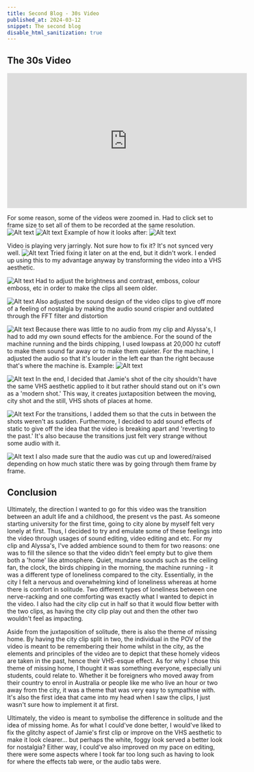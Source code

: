 ```yaml
---
title: Second Blog - 30s Video
published_at: 2024-03-12
snippet: The second blog
disable_html_sanitization: true
---
```


## The 30s Video

<iframe width="560" height="315" src="https://www.youtube.com/embed/fHSSuqMXee8?si=qWZSwTkGsayCTBqo" title="YouTube video player" frameborder="0" allow="accelerometer; autoplay; clipboard-write; encrypted-media; gyroscope; picture-in-picture; web-share" allowfullscreen></iframe>


For some reason, some of the videos were zoomed in. Had to click set to frame size to set all of them to be recorded at the same resolution.
![Alt text](image-1.png)
![Alt text](image-2.png)
Example of how it looks after:
![Alt text](image.png)

Video is playing very jarringly. Not sure how to fix it? It's not synced very well.
![Alt text](image-3.png)
Tried fixing it later on at the end, but it didn't work. I ended up using this to my advantage anyway by transforming the video into a VHS aesthetic.

![Alt text](image-4.png)
Had to adjust the brightness and contrast, emboss, colour emboss, etc in order to make the clips all seem older.

![Alt text](image-5.png)
Also adjusted the sound design of the video clips to give off more of a feeling of nostalgia by making the audio sound crispier and outdated through the FFT filter and distortion

![Alt text](image-6.png)
Because there was little to no audio from my clip and Alyssa's, I had to add my own sound effects for the ambience. For the sound of the machine running and the birds chipping, I used lowpass at 20,000 hz cutoff to make them sound far away or to make them quieter. For the machine, I adjusted the audio so that it's louder in the left ear than the right because that's where the machine is.
Example:
![Alt text](image-7.png)

![Alt text](image-8.png)
In the end, I decided that Jamie's shot of the city shouldn't have the same VHS aesthetic applied to it but rather should stand out on it's own as a 'modern shot.' This way, it creates juxtaposition between the moving, city shot and the still, VHS shots of places at home. 

![Alt text](image-9.png)
For the transitions, I added them so that the cuts in between the shots weren't as sudden. Furthermore, I decided to add sound effects of static to give off the idea that the video is breaking apart and 'reverting to the past.' It's also because the transitions just felt very strange without some audio with it.

![Alt text](image-10.png)
I also made sure that the audio was cut up and lowered/raised depending on how much static there was by going through them frame by frame. 

## Conclusion

Ultimately, the direction I wanted to go for this video was the transition between an adult life and a childhood, the present vs the past. As someone starting university for the first time, going to city alone by myself felt very lonely at first. Thus, I decided to try and emulate some of these feelings into the video through usages of sound editing, video editing and etc. For my clip and Alyssa's, I've added ambience sound to them for two reasons: one was to fill the silence so that the video didn't feel empty but to give them both a 'home' like atmosphere. Quiet, mundane sounds such as the ceiling fan, the clock, the birds chipping in the morning, the machine running - it was a different type of loneliness compared to the city. Essentially, in the city I felt a nervous and overwhelming kind of loneliness whereas at home there is comfort in solitude. Two different types of loneliness between one nerve-racking and one comforting was exactly what I wanted to depict in the video. I also had the city clip cut in half so that it would flow better with the two clips, as having the city clip play out and then the other two wouldn't feel as impacting.

Aside from the juxtaposition of solitude, there is also the theme of missing home. By having the city clip split in two, the individual in the POV of the video is meant to be remembering their home whilst in the city, as the elements and principles of the video are to depict that these homely videos are taken in the past, hence their VHS-esque effect. As for why I chose this theme of missing home, I thought it was something everyone, especially uni students, could relate to. Whether it be foreigners who moved away from their country to enrol in Australia or people like me who live an hour or two away from the city, it was a theme that was very easy to sympathise with. It's also the first idea that came into my head when I saw the clips, I just wasn't sure how to implement it at first.

Ultimately, the video is meant to symbolise the difference in solitude and the idea of missing home. As for what I could've done better, I would've liked to fix the glitchy aspect of Jamie's first clip or improve on the VHS aesthetic to make it look clearer... but perhaps the white, foggy look served a better look for nostalgia? Either way, I could've also improved on my pace on editing, there were some aspects where I took far too long such as having to look for where the effects tab were, or the audio tabs were.